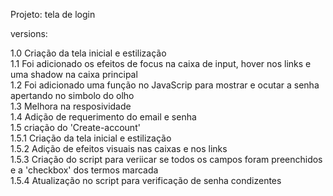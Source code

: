 Projeto: tela de login

versions:

1.0 Criação da tela inicial e estilização<br>
1.1 Foi adicionado os efeitos de focus na caixa de input, hover nos links e uma shadow na caixa principal<br>
1.2 Foi adicionado uma função no JavaScrip para mostrar e ocutar a senha apertando no simbolo do olho <br>
1.3 Melhora na resposividade<br>
1.4 Adição de requerimento do email e senha<br>
1.5 criação do 'Create-account'<br>
1.5.1 Criação da tela inicial e estilização<br>
1.5.2 Adição de efeitos visuais nas caixas e nos links<br>
1.5.3 Criação do script para veriicar se todos os campos foram preenchidos e a 'checkbox' dos termos marcada<br>
1.5.4 Atualização no script para verificação de senha condizentes <br>